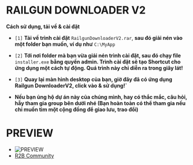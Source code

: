 # RAILGUN DOWNLOADER V2

**Cách sử dụng, tải về & cài đặt**

* `[1]` **Tải về trình cài đặt** `RailgunDownloaderV2.rar`, **sau đó giải nén vào một folder bạn muốn, ví dụ như** `C:\MyApp`

* `[2]` **Tới nơi folder mà bạn vừa giải nén trình cài đặt, sau đó chạy file** `installer.exe` **bằng quyền admin. Trình cài đặt sẽ tạo Shortcut cho ứng dụng một cách tự động. Quá trình này chỉ diễn ra trong giây lát!**

* `[3]` **Quay lại màn hình desktop của bạn, giờ đây đã có ứng dụng Railgun DownloaderV2, click vào & sử dụng!`**

* **Nếu bạn ủng hộ dự án này của chúng mình, hay có thắc mắc, câu hỏi, hẫy tham gia group bên dưới nhé (Bạn hoàn toàn có thể tham gia nếu chỉ muốn tìm một cộng đồng để giao lưu, trao đổi)**
# PREVIEW
* ![PREVIEW](https://raw.githubusercontent.com/Fairy-Heart/RailgunDownloaderV2/refs/heads/master/v2/preview/UIPreview.png)
* [R2B Community](https://www.facebook.com/groups/r2b.cm)
